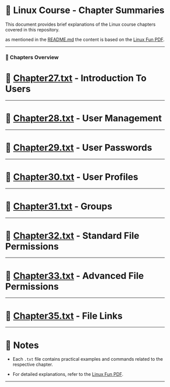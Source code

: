 # 📖 Linux Course - Chapter Summaries

This document provides brief explanations of the Linux course chapters covered in this repository.

as mentioned in the [README.md](README.md) the content is based on the [Linux Fun PDF](https://linux-training.be/linuxfun.pdf).

---

### 📝 Chapters Overview

# 📄 [Chapter27.txt](Chapter27.txt) - **Introduction To Users**

---

# 📄 [Chapter28.txt](Chapter28.txt) - **User Management**

---

# 📄 [Chapter29.txt](Chapter29.txt) - **User Passwords**

---

# 📄 [Chapter30.txt](Chapter30.txt) - **User Profiles**

---

# 📄 [Chapter31.txt](Chapter31.txt) - **Groups**

---

# 📄 [Chapter32.txt](Chapter32.txt) - **Standard File Permissions**

---

# 📄 [Chapter33.txt](Chapter33.txt) - **Advanced File Permissions**

---

# 📄 [Chapter35.txt](Chapter35.txt) - **File Links**

---

# 🙌 Notes
- Each `.txt` file contains practical examples and commands related to the respective chapter.

- For detailed explanations, refer to the [Linux Fun PDF](https://linux-training.be/linuxfun.pdf).

---
